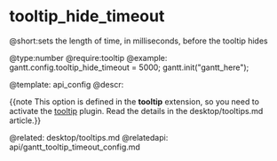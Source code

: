 tooltip_hide_timeout
=============
@short:sets the length of time, in milliseconds, before the tooltip hides
	

@type:number
@require:tooltip
@example:
gantt.config.tooltip_hide_timeout = 5000;
gantt.init("gantt_here");

@template:	api_config
@descr:

{{note This option is defined in the **tooltip** extension, so you need to activate the [tooltip](desktop/extensions_list.md#tooltip) plugin. Read the details in the desktop/tooltips.md article.}}




@related:
   desktop/tooltips.md
@relatedapi:
   api/gantt_tooltip_timeout_config.md